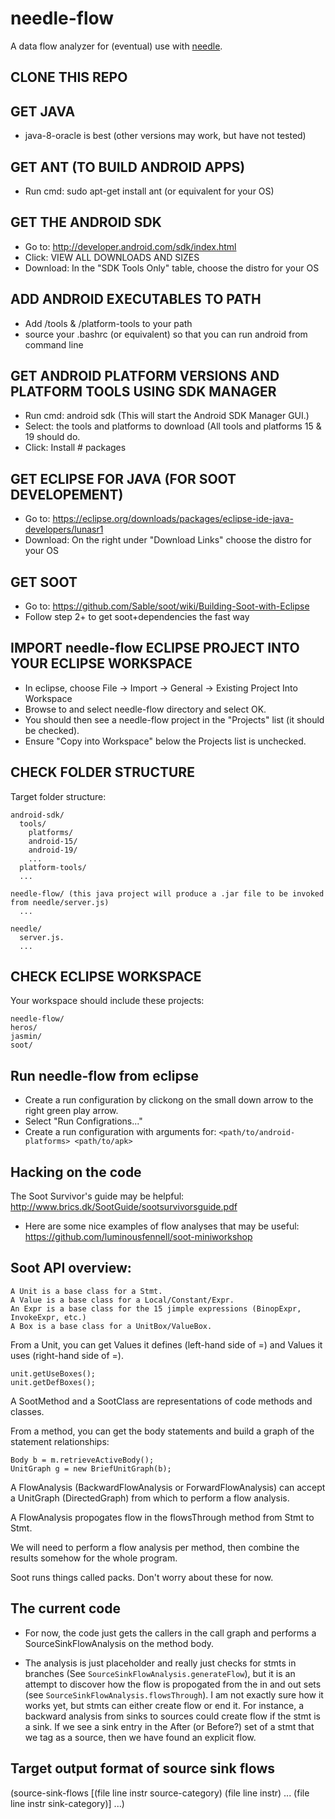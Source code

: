 needle-flow
==========

A data flow analyzer for (eventual) use with [needle](https://github.com/camsoupa/needle).

## CLONE THIS REPO

## GET JAVA

- java-8-oracle is best (other versions may work, but have not tested)

## GET ANT (TO BUILD ANDROID APPS)

- Run cmd: sudo apt-get install ant (or equivalent for your OS)

## GET THE ANDROID SDK

- Go to:    http://developer.android.com/sdk/index.html
- Click:    VIEW ALL DOWNLOADS AND SIZES
- Download: In the "SDK Tools Only" table, choose the distro for your OS

## ADD ANDROID EXECUTABLES TO PATH 

- Add <android-sdk>/tools & <android-sdk>/platform-tools to your path
- source your .bashrc (or equivalent) so that you can run android from command line

## GET ANDROID PLATFORM VERSIONS AND PLATFORM TOOLS USING SDK MANAGER

- Run cmd: android sdk (This will start the Android SDK Manager GUI.)
- Select:  the tools and platforms to download (All tools and platforms 15 & 19 should do.
- Click:   Install # packages

## GET ECLIPSE FOR JAVA (FOR SOOT DEVELOPEMENT)

- Go to: https://eclipse.org/downloads/packages/eclipse-ide-java-developers/lunasr1
- Download: On the right under "Download Links" choose the distro for your OS

## GET SOOT

- Go to: https://github.com/Sable/soot/wiki/Building-Soot-with-Eclipse
- Follow step 2+ to get soot+dependencies the fast way

## IMPORT needle-flow ECLIPSE PROJECT INTO YOUR ECLIPSE WORKSPACE

- In eclipse, choose File -> Import -> General -> Existing Project Into Workspace
- Browse to and select needle-flow directory and select OK.
- You should then see a needle-flow project in the "Projects" list (it should be checked).
- Ensure "Copy into Workspace" below the Projects list is unchecked.

## CHECK FOLDER STRUCTURE

Target folder structure:
```
android-sdk/
  tools/ 
	platforms/
    android-15/
    android-19/
    ...
  platform-tools/
  ...

needle-flow/ (this java project will produce a .jar file to be invoked from needle/server.js)
  ...
  
needle/
  server.js.
  ...
```

## CHECK ECLIPSE WORKSPACE

Your workspace should include these projects:
```
needle-flow/
heros/
jasmin/
soot/
```

## Run needle-flow from eclipse

- Create a run configuration by clickong on the small down arrow to the right green play arrow.
- Select "Run Configrations..." 
- Create a run configuration with arguments for: ```<path/to/android-platforms> <path/to/apk>```

## Hacking on the code

The Soot Survivor's guide may be helpful: http://www.brics.dk/SootGuide/sootsurvivorsguide.pdf

- Here are some nice examples of flow analyses that may be useful: https://github.com/luminousfennell/soot-miniworkshop

## Soot API overview:

```
A Unit is a base class for a Stmt.
A Value is a base class for a Local/Constant/Expr.
An Expr is a base class for the 15 jimple expressions (BinopExpr, InvokeExpr, etc.)
A Box is a base class for a UnitBox/ValueBox.
```
From a Unit, you can get Values it defines (left-hand side of =) and Values it uses (right-hand side of =).
```
unit.getUseBoxes();
unit.getDefBoxes();
```
A SootMethod and a SootClass are representations of code methods and classes.  

From a method, you can get the body statements and build a graph of the statement relationships:
```
Body b = m.retrieveActiveBody();
UnitGraph g = new BriefUnitGraph(b);
```
A FlowAnalysis (BackwardFlowAnalysis or ForwardFlowAnalysis) can accept a UnitGraph (DirectedGraph) from which to perform a flow analysis.

A FlowAnalysis propogates flow in the flowsThrough method from Stmt to Stmt.

We will need to perform a flow analysis per method, then combine the results somehow for the whole program.

Soot runs things called packs.  Don't worry about these for now.  

## The current code
- For now, the code just gets the callers in the call graph and performs a SourceSinkFlowAnalysis on the method body.  

- The analysis is just placeholder and really just checks for stmts in branches (See ```SourceSinkFlowAnalysis.generateFlow```), but it is an attempt to discover how the flow is propogated from the in and out sets (see ```SourceSinkFlowAnalysis.flowsThrough```).  I am not exactly sure how it works yet, but stmts can either create flow or end it.  For instance, a backward analysis from sinks to sources could create flow if the stmt is a sink.  If we see a sink entry in the After (or Before?) set of a stmt that we tag as a source, then we have found an explicit flow.

## Target output format of source sink flows

(source-sink-flows
   [(file line instr source-category) (file line instr) ... (file line instr sink-category)]
   ...)


